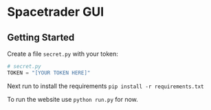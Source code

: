 # Spacetrader GUI
## Getting Started
Create a file `secret.py` with your token:
```python
# secret.py
TOKEN = "[YOUR TOKEN HERE]"
```
Next run to install the requirements
`pip install -r requirements.txt`

To run the website use `python run.py` for now.
